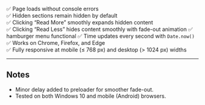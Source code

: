 ✅ Page loads without console errors  
✅ Hidden sections remain hidden by default  
✅ Clicking “Read More” smoothly expands hidden content  
✅ Clicking “Read Less” hides content smoothly with fade-out animation
✅ hamburger menu functional
✅ Time updates every second with `Date.now()`  
✅ Works on Chrome, Firefox, and Edge  
✅ Fully responsive at mobile (≤ 768 px) and desktop (> 1024 px) widths  

---

## Notes
- Minor delay added to preloader for smoother fade-out.  
- Tested on both Windows 10 and mobile (Android) browsers.
